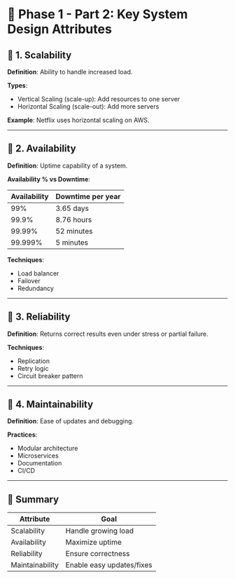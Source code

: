 # 📘 Phase 1 - Part 2: Key System Design Attributes

## 🔹 1. Scalability

**Definition**: Ability to handle increased load.

**Types**:
- Vertical Scaling (scale-up): Add resources to one server
- Horizontal Scaling (scale-out): Add more servers

**Example**: Netflix uses horizontal scaling on AWS.

---

## 🔹 2. Availability

**Definition**: Uptime capability of a system.

**Availability % vs Downtime**:

| Availability | Downtime per year |
|--------------|-------------------|
| 99%          | 3.65 days         |
| 99.9%        | 8.76 hours        |
| 99.99%       | 52 minutes        |
| 99.999%      | 5 minutes         |

**Techniques**:
- Load balancer
- Failover
- Redundancy

---

## 🔹 3. Reliability

**Definition**: Returns correct results even under stress or partial failure.

**Techniques**:
- Replication
- Retry logic
- Circuit breaker pattern

---

## 🔹 4. Maintainability

**Definition**: Ease of updates and debugging.

**Practices**:
- Modular architecture
- Microservices
- Documentation
- CI/CD

---

## 🧠 Summary

| Attribute     | Goal                            |
|---------------|----------------------------------|
| Scalability    | Handle growing load              |
| Availability   | Maximize uptime                  |
| Reliability    | Ensure correctness               |
| Maintainability| Enable easy updates/fixes        |
